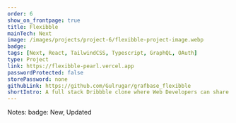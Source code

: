```yaml
---
order: 6
show_on_frontpage: true
title: Flexibble
mainTech: Next
image: /images/projects/project-6/flexibble-project-image.webp
badge:
tags: [Next, React, TailwindCSS, Typescript, GraphQL, OAuth]
type: Project
link: https://flexibble-pearl.vercel.app
passwordProtected: false
storePassword: none
githubLink: https://github.com/Gulrugar/grafbase_flexibble
shortIntro: A full stack Dribbble clone where Web Developers can share their projects.
---
```


Notes:
badge: New, Updated
